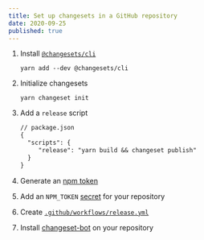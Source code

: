 ```yaml
---
title: Set up changesets in a GitHub repository
date: 2020-09-25
published: true
---
```


1. Install [`@changesets/cli`](https://github.com/atlassian/changesets/tree/master/packages/cli)

   ```shell
   yarn add --dev @changesets/cli
   ```

1. Initialize changesets

   ```shell
   yarn changeset init
   ```

1. Add a `release` script

   ```diff
   // package.json
   {
     "scripts": {
        "release": "yarn build && changeset publish"
     }
   }
   ```

1. Generate an [npm token](https://docs.npmjs.com/creating-and-viewing-authentication-tokens)

1. Add an `NPM_TOKEN` [secret](https://docs.github.com/en/free-pro-team@latest/actions/reference/encrypted-secrets#creating-encrypted-secrets-for-a-repository) for your repository

1. Create [`.github/workflows/release.yml`](https://github.com/changesets/action#with-publishing)

1. Install [changeset-bot](https://github.com/apps/changeset-bot) on your repository
